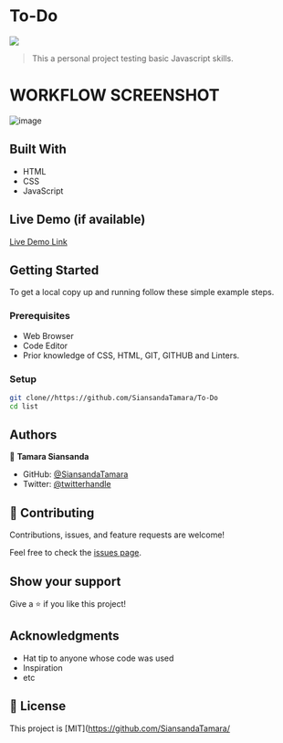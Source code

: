 # To-Do

![](https://img.shields.io/badge/Microverse-blueviolet)

> This a personal project testing basic Javascript skills.

# WORKFLOW SCREENSHOT
![image](https://user-images.githubusercontent.com/97942433/167153288-602e581e-fbb2-4c1c-8a8b-ff443fbd86a5.png)

## Built With
- HTML
- CSS
- JavaScript
## Live Demo (if available)

[Live Demo Link](https://siansandatamara.github.io/To-Do/)

## Getting Started

To get a local copy up and running follow these simple example steps.

### Prerequisites

- Web Browser
- Code Editor
- Prior knowledge of CSS, HTML, GIT, GITHUB and Linters.

### Setup

```bash
git clone//https://github.com/SiansandaTamara/To-Do
cd list
```



## Authors
👤 **Tamara Siansanda**

- GitHub: [@SiansandaTamara](https://github.com/SiansandaTamara)
- Twitter: [@twitterhandle](https://twitter.com/TamaraSiansanda)

## 🤝 Contributing

Contributions, issues, and feature requests are welcome!

Feel free to check the [issues page](../../issues/).

## Show your support

Give a ⭐️ if you like this project!

## Acknowledgments

- Hat tip to anyone whose code was used
- Inspiration
- etc

## 📝 License

This project is [MIT](https://github.com/SiansandaTamara/
